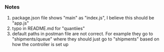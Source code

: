 ### Notes
1) package.json file shows "main" as "index.js", I believe this should be "app.js"
2) typo in README.md for "quantiies"
3) default paths in postman file are not correct. For example they go to "shipments/queue" where they should just go to "shipments" based on how the controller is set up
